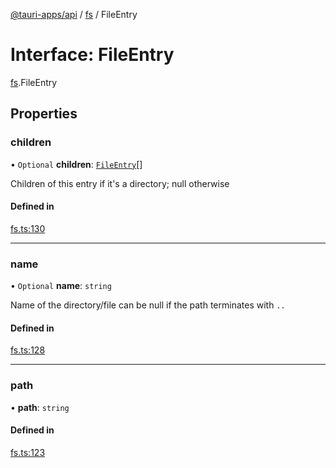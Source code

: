 [@tauri-apps/api](../README.md) / [fs](../modules/fs.md) / FileEntry

# Interface: FileEntry

[fs](../modules/fs.md).FileEntry

## Properties

### children

• `Optional` **children**: [`FileEntry`](fs.FileEntry.md)[]

Children of this entry if it's a directory; null otherwise

#### Defined in

[fs.ts:130](https://github.com/tauri-apps/tauri/blob/cf22f4c/tooling/api/src/fs.ts#L130)

___

### name

• `Optional` **name**: `string`

Name of the directory/file
can be null if the path terminates with `..`

#### Defined in

[fs.ts:128](https://github.com/tauri-apps/tauri/blob/cf22f4c/tooling/api/src/fs.ts#L128)

___

### path

• **path**: `string`

#### Defined in

[fs.ts:123](https://github.com/tauri-apps/tauri/blob/cf22f4c/tooling/api/src/fs.ts#L123)
